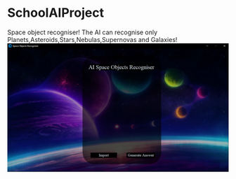# SchoolAIProject
Space object recogniser!
The AI can recognise only Planets,Asteroids,Stars,Nebulas,Supernovas and Galaxies!
![How the program looks like!](/readmeImage.png)
